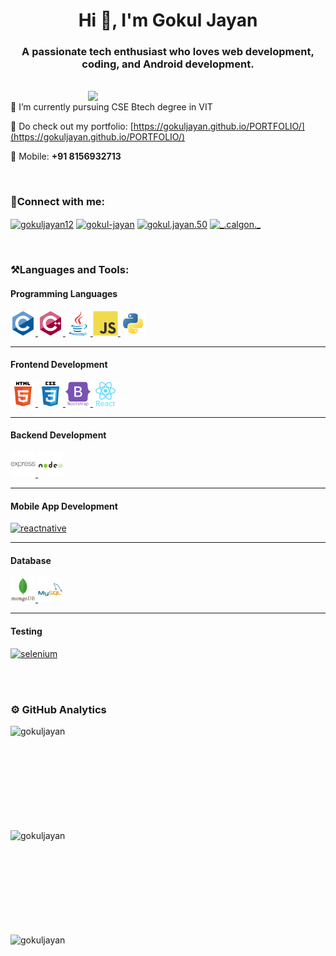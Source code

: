 <h1 align="center">Hi 👋, I'm Gokul Jayan</h1>
<h3 align="center">A passionate tech enthusiast who loves web development, coding, and Android development.</h3>
<br/>
<img align="right" width="380" src="https://media0.giphy.com/media/qgQUggAC3Pfv687qPC/giphy.gif">
<br/>
🌱 I’m currently pursuing CSE Btech degree in VIT

👱 Do check out my portfolio: [https://gokuljayan.github.io/PORTFOLIO/](https://gokuljayan.github.io/PORTFOLIO/)

📱 Mobile: **+91 8156932713**

<br/>
<h3 align="left">🔗Connect with me:</h3>
<p align="left">
<a href="https://twitter.com/gokuljayan12" target="blank"><img align="center" src="https://raw.githubusercontent.com/rahuldkjain/github-profile-readme-generator/master/src/images/icons/Social/twitter.svg" alt="gokuljayan12" height="30" width="40" /></a>
<a href="https://linkedin.com/in/gokul-jayan" target="blank"><img align="center" src="https://raw.githubusercontent.com/rahuldkjain/github-profile-readme-generator/master/src/images/icons/Social/linked-in-alt.svg" alt="gokul-jayan" height="30" width="40" /></a>
<a href="https://fb.com/gokul.jayan.50" target="blank"><img align="center" src="https://raw.githubusercontent.com/rahuldkjain/github-profile-readme-generator/master/src/images/icons/Social/facebook.svg" alt="gokul.jayan.50" height="30" width="40" /></a>
<a href="https://instagram.com/_.calgon._" target="blank"><img align="center" src="https://raw.githubusercontent.com/rahuldkjain/github-profile-readme-generator/master/src/images/icons/Social/instagram.svg" alt="_.calgon._" height="30" width="40" /></a>
</p>

<br/>

<h3 align="left">⚒Languages and Tools:</h3>

<h4 align="left">Programming Languages</h4>
<a href="https://www.cprogramming.com/" target="_blank" rel="noreferrer"> <img src="https://raw.githubusercontent.com/devicons/devicon/master/icons/c/c-original.svg" alt="c" width="40" height="40"/> </a> <a href="https://www.w3schools.com/cpp/" target="_blank" rel="noreferrer"> <img src="https://raw.githubusercontent.com/devicons/devicon/master/icons/cplusplus/cplusplus-original.svg" alt="cplusplus" width="40" height="40"/> </a> <a href="https://www.java.com" target="_blank" rel="noreferrer"> <img src="https://raw.githubusercontent.com/devicons/devicon/master/icons/java/java-original.svg" alt="java" width="40" height="40"/> </a> <a href="https://developer.mozilla.org/en-US/docs/Web/JavaScript" target="_blank" rel="noreferrer"> <img src="https://raw.githubusercontent.com/devicons/devicon/master/icons/javascript/javascript-original.svg" alt="javascript" width="40" height="40"/> </a> <a href="https://www.python.org" target="_blank" rel="noreferrer"> <img src="https://raw.githubusercontent.com/devicons/devicon/master/icons/python/python-original.svg" alt="python" width="40" height="40"/> </a> 

  
--------------------------------------------------------------------  
  
<h4 align="left">Frontend Development</h4>
<a href="https://www.w3.org/html/" target="_blank" rel="noreferrer"> <img src="https://raw.githubusercontent.com/devicons/devicon/master/icons/html5/html5-original-wordmark.svg" alt="html5" width="40" height="40"/> </a> <a href="https://www.w3schools.com/css/" target="_blank" rel="noreferrer"> <img src="https://raw.githubusercontent.com/devicons/devicon/master/icons/css3/css3-original-wordmark.svg" alt="css3" width="40" height="40"/> </a> <a href="https://getbootstrap.com" target="_blank" rel="noreferrer"> <img src="https://raw.githubusercontent.com/devicons/devicon/master/icons/bootstrap/bootstrap-plain-wordmark.svg" alt="bootstrap" width="40" height="40"/> </a> <a href="https://reactjs.org/" target="_blank" rel="noreferrer"> <img src="https://raw.githubusercontent.com/devicons/devicon/master/icons/react/react-original-wordmark.svg" alt="react" width="40" height="40"/> </a> 
  
--------------------------------------------------------------------   
  
<h4 align="left">Backend Development</h4>
<a href="https://expressjs.com" target="_blank" rel="noreferrer"> <img src="https://raw.githubusercontent.com/devicons/devicon/master/icons/express/express-original-wordmark.svg" alt="express" width="40" height="40"/> </a>  <a href="https://nodejs.org" target="_blank" rel="noreferrer"> <img src="https://raw.githubusercontent.com/devicons/devicon/master/icons/nodejs/nodejs-original-wordmark.svg" alt="nodejs" width="40" height="40"/> </a> 
  
 --------------------------------------------------------------------  
  
<h4 align="left">Mobile App Development</h4>
<a href="https://reactnative.dev/" target="_blank" rel="noreferrer"> <img src="https://reactnative.dev/img/header_logo.svg" alt="reactnative" width="40" height="40"/> </a> 

--------------------------------------------------------------------  
  
<h4 align="left">Database</h4>
<a href="https://www.mongodb.com/" target="_blank" rel="noreferrer"> <img src="https://raw.githubusercontent.com/devicons/devicon/master/icons/mongodb/mongodb-original-wordmark.svg" alt="mongodb" width="40" height="40"/> </a> <a href="https://www.mysql.com/" target="_blank" rel="noreferrer"> <img src="https://raw.githubusercontent.com/devicons/devicon/master/icons/mysql/mysql-original-wordmark.svg" alt="mysql" width="40" height="40"/> </a> 

--------------------------------------------------------------------  

<h4 align="left">Testing</h4>
<a href="https://www.selenium.dev" target="_blank" rel="noreferrer"> <img src="https://raw.githubusercontent.com/detain/svg-logos/780f25886640cef088af994181646db2f6b1a3f8/svg/selenium-logo.svg" alt="selenium" width="40" height="40"/> </a>

<br/><br/>

<h3 align="left">⚙️  GitHub Analytics</h3>

<p><img align="left" src="https://github-readme-stats.vercel.app/api/top-langs?username=gokuljayan&show_icons=true&locale=en&layout=compact" alt="gokuljayan" /></p>
<br/><br/><br/><br/><br/><br/><br/><br/><br/>
<p><img align="left" src="https://github-readme-stats.vercel.app/api?username=gokuljayan&show_icons=true&locale=en" alt="gokuljayan" /></p>
<br/><br/><br/><br/><br/><br/><br/><br/><br/>
<p><img align="left" src="https://github-readme-streak-stats.herokuapp.com/?user=gokuljayan&" alt="gokuljayan" /></p>
